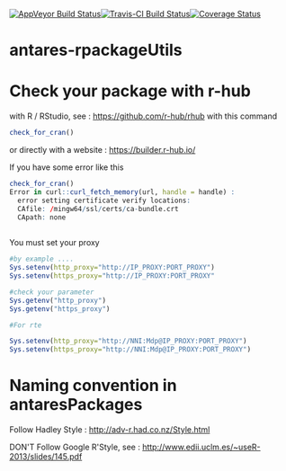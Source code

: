 
[![AppVeyor Build Status](https://ci.appveyor.com/api/projects/status/github/rte-antares-rpackage/antaresDev?branch=master&svg=true)](https://ci.appveyor.com/project/rte-antares-rpackage/antaresDev)[![Travis-CI Build Status](https://travis-ci.org/rte-antares-rpackage/antaresDev.svg?branch=master)](https://travis-ci.org/rte-antares-rpackage/antaresDev)[![Coverage Status](https://img.shields.io/codecov/c/github/rte-antares-rpackage/antaresDev/master.svg)](https://codecov.io/github/rte-antares-rpackage/antaresDev?branch=master)



# antares-rpackageUtils


# Check your package with r-hub 

with R / RStudio, see : https://github.com/r-hub/rhub with this command 

```R
check_for_cran()
```

or directly with a website : https://builder.r-hub.io/

If you have some error like this 

```R
check_for_cran()
Error in curl::curl_fetch_memory(url, handle = handle) : 
  error setting certificate verify locations:
  CAfile: /mingw64/ssl/certs/ca-bundle.crt
  CApath: none
  
```

You must set your proxy 

 ```R
#by example ....
Sys.setenv(http_proxy="http://IP_PROXY:PORT_PROXY")
Sys.setenv(https_proxy="http://IP_PROXY:PORT_PROXY"

#check your parameter 
Sys.getenv("http_proxy")
Sys.getenv("https_proxy")

#For rte
 
Sys.setenv(http_proxy="http://NNI:Mdp@IP_PROXY:PORT_PROXY")
Sys.setenv(https_proxy="http://NNI:Mdp@IP_PROXY:PORT_PROXY")

 
 ```

# Naming convention in antaresPackages

Follow Hadley Style : http://adv-r.had.co.nz/Style.html

DON'T Follow Google R'Style, see : http://www.edii.uclm.es/~useR-2013/slides/145.pdf

